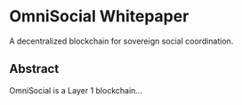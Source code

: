 # OmniSocial Whitepaper

A decentralized blockchain for sovereign social coordination.

## Abstract
OmniSocial is a Layer 1 blockchain...